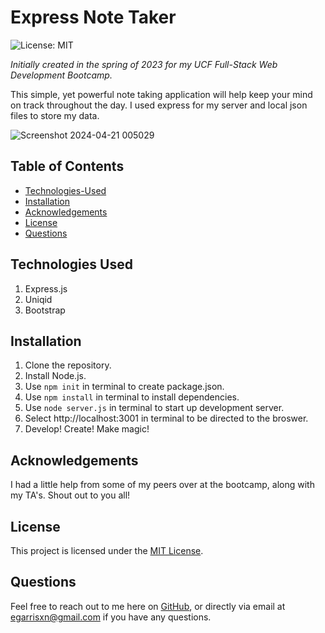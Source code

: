 # Express Note Taker

![License: MIT](https://img.shields.io/badge/License-MIT-yellow.svg)

_Initially created in the spring of 2023 for my UCF Full-Stack Web Development Bootcamp._

This simple, yet powerful note taking application will help keep your mind on track throughout the day. I used express for my server and local json files to store my data.

![Screenshot 2024-04-21 005029](https://github.com/EGARRISXN/express-note-taker/assets/126130230/d66608ad-aec1-4cda-990a-d1badde2b211)

## Table of Contents

- [Technologies-Used](#technologies-used)
- [Installation](#installation)
- [Acknowledgements](#acknowledgements)
- [License](#license)
- [Questions](#questions)

## Technologies Used

1. Express.js
2. Uniqid
3. Bootstrap

## Installation

1. Clone the repository.
2. Install Node.js.
3. Use `npm init` in terminal to create package.json.
4. Use `npm install` in terminal to install dependencies.
5. Use `node server.js` in terminal to start up development server.
6. Select http://localhost:3001 in terminal to be directed to the broswer.
7. Develop! Create! Make magic!

## Acknowledgements

I had a little help from some of my peers over at the bootcamp, along with my TA's. Shout out to you all!

## License

This project is licensed under the [MIT License](LICENSE).

## Questions

Feel free to reach out to me here on [GitHub](https://github.com/EGARRISXN), or directly via email at egarrisxn@gmail.com if you have any questions.

